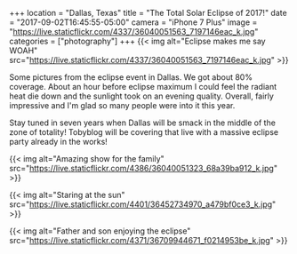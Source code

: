 +++
location = "Dallas, Texas"
title = "The Total Solar Eclipse of 2017!"
date = "2017-09-02T16:45:55-05:00"
camera = "iPhone 7 Plus"
image = "https://live.staticflickr.com/4337/36040051563_7197146eac_k.jpg"
categories = ["photography"]
+++
{{< img alt="Eclipse makes me say WOAH" src="https://live.staticflickr.com/4337/36040051563_7197146eac_k.jpg" >}}
<!--more-->

Some pictures from the eclipse event in Dallas. We got about 80% coverage. About an hour before eclipse maximum I could feel the radiant heat die down and the sunlight took on an evening quality. Overall, fairly impressive and I'm glad so many people were into it this year.

Stay tuned in seven years when Dallas will be smack in the middle of the zone of totality! Tobyblog will be covering that live with a massive eclipse party already in the works!

{{< img alt="Amazing show for the family" src="https://live.staticflickr.com/4386/36040051323_68a39ba912_k.jpg" >}}

{{< img alt="Staring at the sun" src="https://live.staticflickr.com/4401/36452734970_a479bf0ce3_k.jpg" >}}

{{< img alt="Father and son enjoying the eclipse" src="https://live.staticflickr.com/4371/36709944671_f0214953be_k.jpg" >}}
